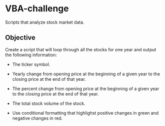 # VBA-challenge
Scripts that analyze stock market data.

## Objective
Create a script that will loop through all the stocks for one year and output the following information:

  * The ticker symbol.

  * Yearly change from opening price at the beginning of a given year to the closing price at the end of that year.

  * The percent change from opening price at the beginning of a given year to the closing price at the end of that year.

  * The total stock volume of the stock.

  * Use conditional formatting that highlighst positive changes in green and negative changes in red.